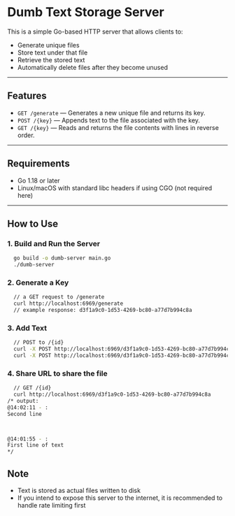 # Dumb Text Storage Server

This is a simple Go-based HTTP server that allows clients to:
- Generate unique files
- Store text under that file
- Retrieve the stored text
- Automatically delete files after they become unused

---

##  Features

- `GET /generate` — Generates a new unique file and returns its key.
- `POST /{key}` — Appends text to the file associated with the key.
- `GET /{key}` — Reads and returns the file contents with lines in reverse order.

---

##  Requirements

- Go 1.18 or later
- Linux/macOS with standard libc headers if using CGO (not required here)

---

## How to Use

### 1. **Build and Run the Server**

```bash
  go build -o dumb-server main.go
  ./dumb-server
```
### 2. **Generate a Key**
```bash
  // a GET request to /generate
  curl http://localhost:6969/generate
  // example response: d3f1a9c0-1d53-4269-bc80-a77d7b994c8a
```

### 3. **Add Text**
```bash
  // POST to /{id}
  curl -X POST http://localhost:6969/d3f1a9c0-1d53-4269-bc80-a77d7b994c8a -d "First line of text"
  curl -X POST http://localhost:6969/d3f1a9c0-1d53-4269-bc80-a77d7b994c8a -d "Second line"
```

### 4. **Share URL to share the file**

```bash
  // GET /{id}
  curl http://localhost:6969/d3f1a9c0-1d53-4269-bc80-a77d7b994c8a
/* output:
@14:02:11 - :
Second line



@14:01:55 - :
First line of text
*/
```

## Note

- Text is stored as actual files written to disk
- If you intend to expose this server to the internet, it is recommended to handle rate limiting first

